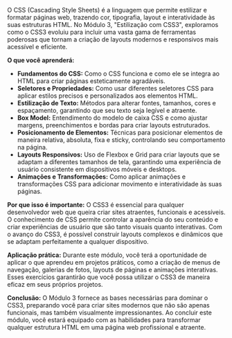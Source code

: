 O CSS (Cascading Style Sheets) é a linguagem que permite estilizar e formatar páginas web, trazendo cor, tipografia, layout e interatividade às suas estruturas HTML. No Módulo 3, "Estilização com CSS3", exploramos como o CSS3 evoluiu para incluir uma vasta gama de ferramentas poderosas que tornam a criação de layouts modernos e responsivos mais acessível e eficiente.

**O que você aprenderá:**
- **Fundamentos do CSS:** Como o CSS funciona e como ele se integra ao HTML para criar páginas esteticamente agradáveis.
- **Seletores e Propriedades:** Como usar diferentes seletores CSS para aplicar estilos precisos e personalizados aos elementos HTML.
- **Estilização de Texto:** Métodos para alterar fontes, tamanhos, cores e espaçamento, garantindo que seu texto seja legível e atraente.
- **Box Model:** Entendimento do modelo de caixa CSS e como ajustar margens, preenchimentos e bordas para criar layouts estruturados.
- **Posicionamento de Elementos:** Técnicas para posicionar elementos de maneira relativa, absoluta, fixa e sticky, controlando seu comportamento na página.
- **Layouts Responsivos:** Uso de Flexbox e Grid para criar layouts que se adaptam a diferentes tamanhos de tela, garantindo uma experiência de usuário consistente em dispositivos móveis e desktops.
- **Animações e Transformações:** Como aplicar animações e transformações CSS para adicionar movimento e interatividade às suas páginas.

**Por que isso é importante:**
O CSS3 é essencial para qualquer desenvolvedor web que queira criar sites atraentes, funcionais e acessíveis. O conhecimento de CSS permite controlar a aparência do seu conteúdo e criar experiências de usuário que são tanto visuais quanto interativas. Com o avanço do CSS3, é possível construir layouts complexos e dinâmicos que se adaptam perfeitamente a qualquer dispositivo.

**Aplicação prática:**
Durante este módulo, você terá a oportunidade de aplicar o que aprendeu em projetos práticos, como a criação de menus de navegação, galerias de fotos, layouts de páginas e animações interativas. Esses exercícios garantirão que você possa utilizar o CSS3 de maneira eficaz em seus próprios projetos.

**Conclusão:**
O Módulo 3 fornece as bases necessárias para dominar o CSS3, preparando você para criar sites modernos que não são apenas funcionais, mas também visualmente impressionantes. Ao concluir este módulo, você estará equipado com as habilidades para transformar qualquer estrutura HTML em uma página web profissional e atraente.
